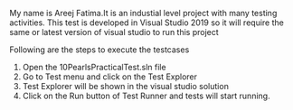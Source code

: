 My name is Areej Fatima.It is an industial level project with many testing activities. This test is developed in Visual Studio 2019 so it will require the same or latest version of visual studio to run this project

Following are the steps to execute the testcases

1. Open the 10PearlsPracticalTest.sln file
2. Go to Test menu and click on the Test Explorer
3. Test Explorer will be shown in the visual studio solution
4. Click on the Run button of Test Runner and tests will start running.
